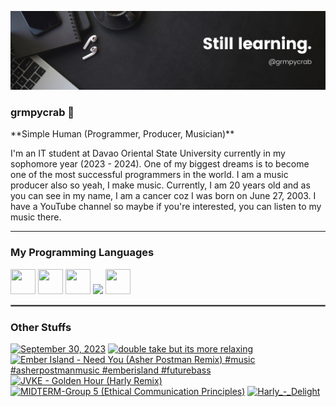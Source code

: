 <p><img src = "img-src/banner.png"></p>

### grmpycrab 🦀
<p>**Simple Human (Programmer, Producer, Musician)**

I'm an IT student at Davao Oriental State University currently in my sophomore year (2023 - 2024). One of my biggest dreams is to become one of the most successful programmers in the world. I am a music producer also so yeah, I make music. Currently, I am 20 years old and as you can see in my name, I am a cancer coz I was born on June 27, 2003. I have a YouTube channel so maybe if you're interested, you can listen to my music there.

---
### My Programming Languages

<p align="left">
<img src="https://cdn.jsdelivr.net/gh/devicons/devicon/icons/java/java-original.svg" width="40" height="40"/>
<img src="https://cdn.jsdelivr.net/gh/devicons/devicon/icons/python/python-original.svg" width="40" height="40"/>
<img src="https://cdn.jsdelivr.net/gh/devicons/devicon/icons/html5/html5-original.svg" width="40" height="40""/>
<img src="https://cdn.jsdelivr.net/gh/devicons/devicon/icons/css3/css3-original.svg" width="40 height="40"/>
<img src="https://cdn.jsdelivr.net/gh/devicons/devicon/icons/javascript/javascript-original.svg" width="40" height="40"/>
</p>

<hr style="border:1px solid gray">

### Other Stuffs

<!-- BEGIN YOUTUBE-CARDS -->
[![September 30, 2023](https://ytcards.demolab.com/?id=Rk4yRT0F0aA&title=September+30%2C+2023&lang=en&timestamp=1696035268&background_color=%230d1117&title_color=%23ffffff&stats_color=%23dedede&max_title_lines=1&width=250&border_radius=5 "September 30, 2023")](https://www.youtube.com/watch?v=Rk4yRT0F0aA)
[![double take but its more relaxing](https://ytcards.demolab.com/?id=3ZQkM0sCkWg&title=double+take+but+its+more+relaxing&lang=en&timestamp=1692266541&background_color=%230d1117&title_color=%23ffffff&stats_color=%23dedede&max_title_lines=1&width=250&border_radius=5 "double take but its more relaxing")](https://www.youtube.com/watch?v=3ZQkM0sCkWg)
[![Ember Island - Need You (Asher Postman Remix) #music #asherpostmanmusic #emberisland #futurebass](https://ytcards.demolab.com/?id=GuxQzW9YXK0&title=Ember+Island+-+Need+You+%28Asher+Postman+Remix%29+%23music+%23asherpostmanmusic+%23emberisland+%23futurebass&lang=en&timestamp=1691750218&background_color=%230d1117&title_color=%23ffffff&stats_color=%23dedede&max_title_lines=1&width=250&border_radius=5 "Ember Island - Need You (Asher Postman Remix) #music #asherpostmanmusic #emberisland #futurebass")](https://www.youtube.com/watch?v=GuxQzW9YXK0)
[![JVKE  - Golden Hour (Harly Remix)](https://ytcards.demolab.com/?id=c9vv5B2J25Q&title=JVKE++-+Golden+Hour+%28Harly+Remix%29&lang=en&timestamp=1691121350&background_color=%230d1117&title_color=%23ffffff&stats_color=%23dedede&max_title_lines=1&width=250&border_radius=5 "JVKE  - Golden Hour (Harly Remix)")](https://www.youtube.com/watch?v=c9vv5B2J25Q)
[![MIDTERM-Group 5 (Ethical Communication Principles)](https://ytcards.demolab.com/?id=b2IH9rW3YBk&title=MIDTERM-Group+5+%28Ethical+Communication+Principles%29&lang=en&timestamp=1681450976&background_color=%230d1117&title_color=%23ffffff&stats_color=%23dedede&max_title_lines=1&width=250&border_radius=5 "MIDTERM-Group 5 (Ethical Communication Principles)")](https://www.youtube.com/watch?v=b2IH9rW3YBk)
[![Harly_-_Delight](https://ytcards.demolab.com/?id=4SF15vjMUJs&title=Harly_-_Delight&lang=en&timestamp=1676183761&background_color=%230d1117&title_color=%23ffffff&stats_color=%23dedede&max_title_lines=1&width=250&border_radius=5 "Harly_-_Delight")](https://www.youtube.com/watch?v=4SF15vjMUJs)
<!-- END YOUTUBE-CARDS -->